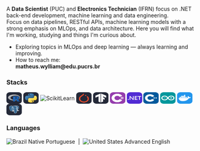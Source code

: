 <p>A <b>Data Scientist</b> (PUC) and <b>Electronics Technician</b> (IFRN) focus on .NET  back-end development, machine learning and data engineering.<br>
Focus on data pipelines, RESTful APIs, machine learning models with a strong emphasis on MLOps, and data architecture.
Here you will find what I'm working, studying and things I'm curious about.</p>

<ul>
 <li> Exploring topics in MLOps and deep learning — always learning and improving.</li>
 <li> How to reach me: <br>
   <b>matheus.wylliam@edu.pucrs.br</b> </li>
</ul>

### Stacks
<p>
   <img align="center" alt="R" height="30" width="40" src="https://github.com/tandpfun/skill-icons/blob/main/icons/R-Dark.svg">
   <img align="center" alt="Python" height="30" width="40" src="https://github.com/tandpfun/skill-icons/blob/main/icons/Python-Dark.svg">
   <img align="center" alt="ScikitLearn" height="30" width="40" src="https://github.com/tandpfun/skill-icons/blob/main/icons/ScikitLearn-Dark.svg">
   <img align="center" alt="PyTorch" height="30" width="40" src="https://github.com/tandpfun/skill-icons/blob/main/icons/PyTorch-Dark.svg">
   <img align="center" alt="TensorFlow" height="30" width="40" src="https://github.com/tandpfun/skill-icons/blob/main/icons/TensorFlow-Dark.svg">
   <img align="center" alt="C#" height="30" width="40" src="https://github.com/tandpfun/skill-icons/raw/main/icons/CS.svg">
   <img align="center" alt=".net" height="30" width="40" src="https://github.com/tandpfun/skill-icons/blob/main/icons/DotNet.svg">
   <img align="center" alt="C++" height="30" width="40" src="https://github.com/tandpfun/skill-icons/raw/main/icons/CPP.svg">
   <img align="center" alt="Arduino" height="30" width="40" src="https://github.com/tandpfun/skill-icons/raw/main/icons/Arduino.svg">
   <img align="center" alt="Docker" height="30" width="40" src="https://github.com/tandpfun/skill-icons/blob/main/icons/Docker.svg">
   <img align="center" alt="Postgresql" height="30" width="40" src="https://github.com/tandpfun/skill-icons/blob/main/icons/PostgreSQL-Dark.svg">
</p>

### Languages
![Brazil](https://raw.githubusercontent.com/stevenrskelton/flag-icon/master/png/16/country-4x3/br.png "Brazil") Native Portuguese&nbsp;&nbsp;|&nbsp;&nbsp;![United States](https://raw.githubusercontent.com/stevenrskelton/flag-icon/master/png/16/country-4x3/us.png "United States") Advanced English
